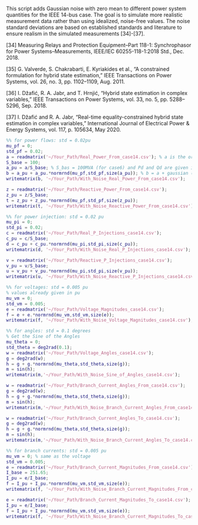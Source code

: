 This script adds Gaussian noise with zero mean to different power system quantities for the IEEE 14-bus case. The goal
is to simulate more realistic measurement data rather than using idealized, noise-free values. The noise standard
deviations are based on established standards and literature to ensure realism in the simulated measurements [34]-[37].

[34] Measuring Relays and Protection Equipment–Part 118-1: Synchrophasor for Power Systems–Measurements, IEEE/IEC
60255-118-1:2018 Std., Dec. 2018.  

[35] G. Valverde, S. Chakrabarti, E. Kyriakides et al., “A constrained formulation for hybrid state estimation,” IEEE
Transactions on Power Systems, vol. 26, no. 3, pp. 1102–1109, Aug. 2011.  

[36] I. Džafić, R. A. Jabr, and T. Hrnjić, “Hybrid state estimation in complex variables,” IEEE Transactions on Power
Systems, vol. 33, no. 5, pp. 5288–5296, Sep. 2018.  

[37] I. Džafić and R. A. Jabr, “Real-time equality-constrained hybrid state estimation in complex variables,”
International Journal of Electrical Power & Energy Systems, vol. 117, p. 105634, May 2020.  

```matlab
%% for power flows: std = 0.02pu
mu_pf = 0;
std_pf = 0.02;
a = readmatrix('~/Your_Path/Real_Power_From_case14.csv'); % a is the original matrix
S_base = 100;
a_pu = a/S_base; % S_bas = 100MVA (for case6) and Pd and Qd are given in MW and MVAR
b = a_pu + a_pu.*normrnd(mu_pf,std_pf,size(a_pu)); % b = a + gaussian (normal) noise
writematrix(b, '~/Your_Path/With_Noise_Real_Power_From_case14.csv');

z = readmatrix('~/Your_Path/Reactive_Power_From_case14.csv');
z_pu = z/S_base;
t = z_pu + z_pu.*normrnd(mu_pf,std_pf,size(z_pu));
writematrix(t, '~/Your_Path/With_Noise_Reactive_Power_From_case14.csv');

%% for power injection: std = 0.02 pu
mu_pi = 0;
std_pi = 0.02;
c = readmatrix('~/Your_Path/Real_P_Injections_case14.csv');
c_pu = c/S_base;
d = c_pu + c_pu.*normrnd(mu_pi,std_pi,size(c_pu));
writematrix(d, '~/Your_Path/With_Noise_Real_P_Injections_case14.csv');

v = readmatrix('~/Your_Path/Reactive_P_Injections_case14.csv');
v_pu = v/S_base;
u = v_pu + v_pu.*normrnd(mu_pi,std_pi,size(v_pu));
writematrix(u, '~/Your_Path/With_Noise_Reactive_P_Injections_case14.csv');

%% for voltages: std = 0.005 pu
% values already given in pu
mu_vm = 0;
std_vm = 0.005;
e = readmatrix('~/Your_Path/Voltage_Magnitudes_case14.csv');
f = e + e.*normrnd(mu_vm,std_vm,size(e));
writematrix(f, '~/Your_Path/With_Noise_Voltage_Magnitudes_case14.csv');

%% for angles: std = 0.1 degrees
% Get the Sine of the Angles
mu_theta = 0;
std_theta = deg2rad(0.1);
w = readmatrix('~/Your_Path/Voltage_Angles_case14.csv');
g = deg2rad(w);
h = g + g.*normrnd(mu_theta,std_theta,size(g));
m = sin(h);
writematrix(m,'~/Your_Path/With_Noise_Sine_of_Angles_case14.csv');

w = readmatrix('~/Your_Path/Branch_Current_Angles_From_case14.csv');
g = deg2rad(w);
h = g + g.*normrnd(mu_theta,std_theta,size(g));
m = sin(h);
writematrix(m,'~/Your_Path/With_Noise_Branch_Current_Angles_From_case14.csv');

w = readmatrix('~/Your_Path/Branch_Current_Angles_To_case14.csv');
g = deg2rad(w);
h = g + g.*normrnd(mu_theta,std_theta,size(g));
m = sin(h);
writematrix(m,'~/Your_Path/With_Noise_Branch_Current_Angles_To_case14.csv');

%% for branch currents: std = 0.005 pu
mu_vm = 0; % same as the voltage
std_vm = 0.005;
e = readmatrix('~/Your_Path/Branch_Current_Magnitudes_From_case14.csv');
I_base = 251.65;
I_pu = e/I_base;
f = I_pu + I_pu.*normrnd(mu_vm,std_vm,size(e));
writematrix(f, '~/Your_Path/With_Noise_Branch_Current_Magnitudes_From_case14.csv');

e = readmatrix('~/Your_Path/Branch_Current_Magnitudes_To_case14.csv');
I_pu = e/I_base;
f = I_pu + I_pu.*normrnd(mu_vm,std_vm,size(e));
writematrix(f, '~/Your_Path/With_Noise_Branch_Current_Magnitudes_To_case14.csv');
```
